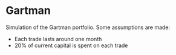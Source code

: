 # Gartman

Simulation of the Gartman portfolio. Some assumptions are made:

 - Each trade lasts around one month
 - 20% of current capital is spent on each trade
